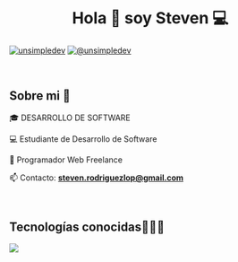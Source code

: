 <h1 align="center">Hola 👋  soy Steven 💻 </h1> 

<p align="left">
  
<a href="https://www.linkedin.com/in/johan-steven-rodriguez-lopez/" target="blank"><img align="center" src="https://img.shields.io/badge/LinkedIn-0077B5?style=for-the-badge&logo=linkedin&logoColor=white" alt="unsimpledev"/></a>
<a href = "mailto:steven.rodriguezlop@gmail.com" target="blank"><img align="center" src="https://img.shields.io/badge/Gmail-D14836?style=for-the-badge&logo=gmail&logoColor=white" alt="@unsimpledev"  /></a>
  </p>
<br>
<h2>Sobre mi 🐙</h2>
<!--Intro start-->

<p align="left">
🎓 DESARROLLO DE SOFTWARE 

💻 Estudiante de Desarrollo de Software 

📝 Programador Web Freelance 

📫 Contacto: **steven.rodriguezlop@gmail.com**
<!--Intro end-->
  </p>
<br>

<h2 >Tecnologías conocidas👨🏻‍💻</h2>
<!--tech stack icons-->
<p align="left">
  <a href="https://skillicons.dev">
    <img src="https://skillicons.dev/icons?i=py,django,java,sprin,js,react,nextjs,nodejs,vite,cpp,css,html,redux,mysql,mongodb,postman,git,netlify,github,gcp,vscode,bash,linux,ai,ps,materialui,&perline=12" />
  </a>
</p>

<br>


